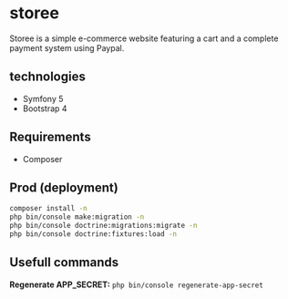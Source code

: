 # storee

Storee is a simple e-commerce website featuring a cart and a complete payment system using Paypal. 

## technologies

- Symfony 5
- Bootstrap 4

## Requirements

- Composer

## Prod (deployment)

```bash
composer install -n
php bin/console make:migration -n
php bin/console doctrine:migrations:migrate -n
php bin/console doctrine:fixtures:load -n
```

## Usefull commands

**Regenerate APP_SECRET:** `php bin/console regenerate-app-secret`